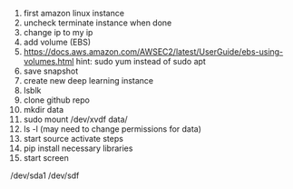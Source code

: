 1) first amazon linux instance
2) uncheck terminate instance when done
3) change ip to my ip
4) add volume (EBS)
5) https://docs.aws.amazon.com/AWSEC2/latest/UserGuide/ebs-using-volumes.html hint: sudo yum instead of sudo apt
6) save snapshot
7) create new deep learning instance
8) lsblk
9) clone github repo
10) mkdir data
11) sudo mount /dev/xvdf data/
12) ls -l (may need to change permissions for data)
13) start source activate steps
14) pip install necessary libraries
15) start screen

/dev/sda1
/dev/sdf
